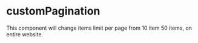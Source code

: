 # customPagination
This component will change items limit per page from 10 item 50 items, on entire website.
